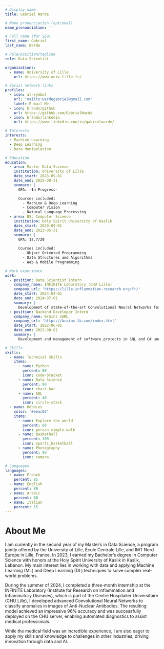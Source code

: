```yaml
---
# Display name
title: Gabriel Warde

# Name pronunciation (optional)
name_pronunciation: ''

# Full name (for SEO)
first_name: Gabriel
last_name: Warde

# Role/position/tagline
role: Data Scientist

organizations:
  - name: University of Lille
    url: https://www.univ-lille.fr/

# Social network links
profiles:
  - icon: at-symbol
    url: 'mailto:wardegabriel@gmail.com'
    label: E-mail Me
  - icon: brands/github
    url: https://github.com/GabrielWarde
  - icon: brands/linkedin
    url: https://www.linkedin.com/in/gabrielwarde/

# Interests
interests:
  - Machine Learning
  - Deep Learning
  - Data Manipulation

# Education
education:
  - area: Master Data Science
    institution: University of Lille
    date_start: 2023-09-01
    date_end: 2025-08-31
    summary: |
      GPA: -In Progress-

      Courses included:
        - Machine & Deep Learning
        - Computer Vision
        - Natural Language Processing
  - area: BSc Computer Science
    institution: Holy Spirit University of Kaslik
    date_start: 2020-09-01
    date_end: 2023-05-31
    summary: |
      GPA: 17.7/20
      
      Courses included:
        - Object Oriented Programming
        - Data Structures and Algorithms
        - Web & Mobile Programming

# Work experience
work:
  - position: Data Scientist Intern
    company_name: INFINITE Laboratory (CHU Lille)
    company_url: 'https://lille-inflammation-research.org/fr/'
    date_start: 2024-04-01
    date_end: 2024-07-01
    summary: |
      Development of state-of-the-art Convolutional Neural Networks for the classification of anomalies on images of Anti-Nuclear Antibodies. The most efficient model, achieving an accuracy rate of 96%, was deployed on the Lille University Hospital server for continuous use.
  - position: Backend Developer Intern
    company_name: Brains SARL
    company_url: 'https://brains-lb.com/index.html'
    date_start: 2022-06-01
    date_end: 2022-08-01
    summary: |
      Development and management of software projects in SQL and C# under .NET for local and international companies, including the design of invoicing systems and the creation of databases. Projects delivered on time with a high level of customer satisfaction.

# Skills
skills:
  - name: Technical Skills
    items:
      - name: Python
        percent: 80
        icon: code-bracket
      - name: Data Science
        percent: 90
        icon: chart-bar
      - name: SQL
        percent: 40
        icon: circle-stack
  - name: Hobbies
    color: '#eeac02'
    items:
      - name: Explore the world
        percent: 60
        icon: person-simple-walk
      - name: Basketball
        percent: 100
        icon: sports_basketball
      - name: Photography
        percent: 80
        icon: camera

# Languages
languages:
  - name: French
    percent: 85
  - name: English
    percent: 80
  - name: Arabic
    percent: 80
  - name: Italian
    percent: 15
---
```

# About Me
I am currently in the second year of my Master’s in Data Science, a program jointly offered by the University of Lille, École Centrale Lille, and IMT Nord Europe in Lille, France. In 2023, I earned my Bachelor’s degree in Computer Science with honors at the Holy Spirit University of Kaslik in Kaslik, Lebanon. My main interest lies in working with data and applying Machine Learning (ML) and Deep Learning (DL) techniques to solve complex real-world problems.

During the summer of 2024, I completed a three-month internship at the INFINITE Laboratory (Institute for Research on Inflammation and Inflammatory Diseases), which is part of the Centre Hospitalier Universitaire (CHU Lille), I developed advanced Convolutional Neural Networks to classify anomalies in images of Anti-Nuclear Antibodies. The resulting model achieved an impressive 96% accuracy and was successfully deployed on the CHU server, enabling automated diagnostics to assist medical professionals.

While the medical field was an incredible experience, I am also eager to apply my skills and knowledge to challenges in other industries, driving innovation through data and AI.
